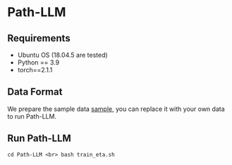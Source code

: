 # Path-LLM
## Requirements
- Ubuntu OS (18.04.5 are tested)
- Python == 3.9
- torch==2.1.1
## Data Format
We prepare the sample data [sample](main/sample), you can replace it with your own data to run Path-LLM.
## Run Path-LLM
`
cd Path-LLM <br>
bash train_eta.sh
`
